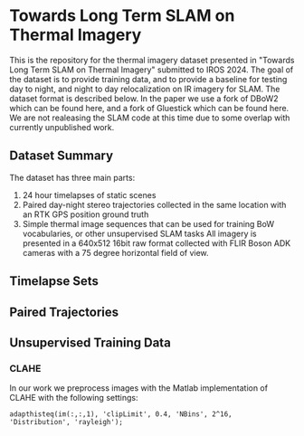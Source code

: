 # Towards Long Term SLAM on Thermal Imagery
This is the repository for the thermal imagery dataset presented in "Towards Long Term SLAM on Thermal Imagery" submitted to IROS 2024. The goal of the dataset is to provide training data, and to provide a baseline for testing day to night, and night to day relocalization on IR imagery for SLAM. The dataset format is described below. In the paper we use a fork of DBoW2 which can be found here, and a fork of Gluestick which can be found here. We are not realeasing the SLAM code at this time due to some overlap with currently unpublished work.

## Dataset Summary
The dataset has three main parts:
1. 24 hour timelapses of static scenes
2. Paired day-night stereo trajectories collected in the same location with an RTK GPS position ground truth
3. Simple thermal image sequences that can be used for training BoW vocabularies, or other unsupervised SLAM tasks
All imagery is presented in a 640x512 16bit raw format collected with FLIR Boson ADK cameras with a 75 degree horizontal field of view.

## Timelapse Sets

## Paired Trajectories

## Unsupervised Training Data

### CLAHE
In our work we preprocess images with the Matlab implementation of CLAHE with the following settings:
```
adapthisteq(im(:,:,1), 'clipLimit', 0.4, 'NBins', 2^16, 'Distribution', 'rayleigh');
```
